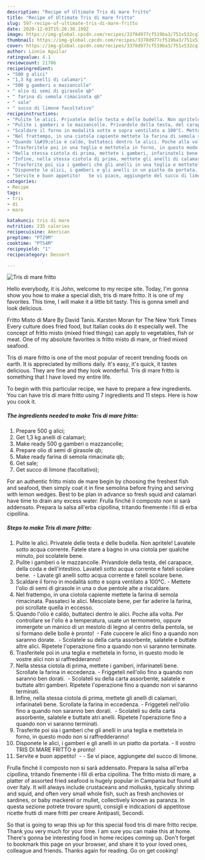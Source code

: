```yaml
---
description: "Recipe of Ultimate Tris di mare fritto"
title: "Recipe of Ultimate Tris di mare fritto"
slug: 597-recipe-of-ultimate-tris-di-mare-fritto
date: 2020-12-03T15:26:38.199Z
image: https://img-global.cpcdn.com/recipes/3378d977cf519ba3/751x532cq70/tris-di-mare-fritto-recipe-main-photo.jpg
thumbnail: https://img-global.cpcdn.com/recipes/3378d977cf519ba3/751x532cq70/tris-di-mare-fritto-recipe-main-photo.jpg
cover: https://img-global.cpcdn.com/recipes/3378d977cf519ba3/751x532cq70/tris-di-mare-fritto-recipe-main-photo.jpg
author: Linnie Aguilar
ratingvalue: 4.1
reviewcount: 21786
recipeingredient:
- "500 g alici"
- "1,3 kg anelli di calamari"
- "500 g gamberi o mazzancolle"
- " olio di semi di girasole qb"
- " farina di semola rimacinata qb"
- " sale"
- " succo di limone facoltativo"
recipeinstructions:
- "Pulite le alici. Privatele delle testa e delle budella. Non apritele! Lavatele sotto acqua corrente. Fatele stare a bagno in una ciotola per qualche minuto, poi scolatele bene."
- "Pulite i gamberi o le mazzancolle. Privandole della testa, del carapace, della coda e dell&#39;intestino. Lavateli sotto acqua corrente e fateli scolare bene.  Lavate gli anelli sotto acqua corrente e fateli scolare bene."
- "Scaldare il forno in modalità sotto e sopra ventilato a 100°C. Mettete l&#39;olio di semi di girasole in una o due pentole alte a riscaldare."
- "Nel frattempo, in una ciotola capiente mettete la farina di semola rimacinata. Passateci le alici. Mescolate bene, per far aderire la farina, poi scrollate quella in eccesso."
- "Quando l&#39;olio è caldo, buttateci dentro le alici. Poche alla volta. Per controllare se l&#39;olio è a temperatura, usate un termometro, oppure immergete un manico di un mestolo di legno al centro della pentola, se si formano delle bolle è pronto!  Fate cuocere le alici fino a quando non saranno dorate.  Scolatele su della carta assorbente, salatele e buttate altre alici. Ripetete l&#39;operazione fino a quando non vi saranno terminate."
- "Trasferitele poi in una teglia e mettetela in forno, in questo modo le vostre alici non si raffredderanno!"
- "Nella stessa ciotola di prima, mettete i gamberi, infarinateli bene. Scrollate la farina in eccedenza. Friggeteli nell&#39;olio fino a quando non saranno ben dorati.  Scolateli su della carta assorbente, salatele e buttate altri gamberi. Ripetete l&#39;operazione fino a quando non vi saranno terminati."
- "Infine, nella stessa ciotola di prima, mettete gli anelli di calamari, infarinateli bene. Scrollate la farina in eccedenza. Friggeteli nell&#39;olio fino a quando non saranno ben dorati.  Scolateli su della carta assorbente, salatele e buttate atri anelli. Ripetete l&#39;operazione fino a quando non vi saranno terminati."
- "Trasferite poi sia i gamberi che gli anelli in una teglia e mettetela in forno, in questo modo non si raffredderanno!"
- "Disponete le alici, i gamberi e gli anelli in un piatto da portata. Il vostro TRIS DI MARE FRITTO è pronto!"
- "Servite e buon appetito!   Se vi piace, aggiungete del succo di limone."
categories:
- Recipe
tags:
- tris
- di
- mare

katakunci: tris di mare 
nutrition: 235 calories
recipecuisine: American
preptime: "PT29M"
cooktime: "PT54M"
recipeyield: "1"
recipecategory: Dessert

---
```



![Tris di mare fritto](https://img-global.cpcdn.com/recipes/3378d977cf519ba3/751x532cq70/tris-di-mare-fritto-recipe-main-photo.jpg)

Hello everybody, it is John, welcome to my recipe site. Today, I'm gonna show you how to make a special dish, tris di mare fritto. It is one of my favorites. This time, I will make it a little bit tasty. This is gonna smell and look delicious.

Fritto Misto di Mare By David Tanis. Karsten Moran for The New York Times Every culture does fried food, but Italian cooks do it especially well. The concept of fritto misto (mixed fried things) can apply to vegetables, fish or meat. One of my absolute favorites is fritto misto di mare, or fried mixed seafood.

Tris di mare fritto is one of the most popular of recent trending foods on earth. It is appreciated by millions daily. It's easy, it's quick, it tastes delicious. They are fine and they look wonderful. Tris di mare fritto is something that I have loved my entire life.


To begin with this particular recipe, we have to prepare a few ingredients. You can have tris di mare fritto using 7 ingredients and 11 steps. Here is how you cook it.

<!--inarticleads1-->

##### The ingredients needed to make Tris di mare fritto:

1. Prepare 500 g alici;
1. Get 1,3 kg anelli di calamari;
1. Make ready 500 g gamberi o mazzancolle;
1. Prepare  olio di semi di girasole qb;
1. Make ready  farina di semola rimacinata qb;
1. Get  sale;
1. Get  succo di limone (facoltativo);


For an authentic fritto misto de mare begin by choosing the freshest fish and seafood, then simply coat it in fine semolina before frying and serving with lemon wedges. Best to be plan in advance so fresh squid and calamari have time to drain any excess water. Frulla finché il composto non si sarà addensato. Prepara la salsa all&#39;erba cipollina, tritando finemente i fili di erba cipollina. 

<!--inarticleads2-->

##### Steps to make Tris di mare fritto:

1. Pulite le alici. Privatele delle testa e delle budella. Non apritele! Lavatele sotto acqua corrente. Fatele stare a bagno in una ciotola per qualche minuto, poi scolatele bene.
1. Pulite i gamberi o le mazzancolle. Privandole della testa, del carapace, della coda e dell&#39;intestino. Lavateli sotto acqua corrente e fateli scolare bene.  - Lavate gli anelli sotto acqua corrente e fateli scolare bene.
1. Scaldare il forno in modalità sotto e sopra ventilato a 100°C. - Mettete l&#39;olio di semi di girasole in una o due pentole alte a riscaldare.
1. Nel frattempo, in una ciotola capiente mettete la farina di semola rimacinata. Passateci le alici. Mescolate bene, per far aderire la farina, poi scrollate quella in eccesso.
1. Quando l&#39;olio è caldo, buttateci dentro le alici. Poche alla volta. Per controllare se l&#39;olio è a temperatura, usate un termometro, oppure immergete un manico di un mestolo di legno al centro della pentola, se si formano delle bolle è pronto!  - Fate cuocere le alici fino a quando non saranno dorate.  - Scolatele su della carta assorbente, salatele e buttate altre alici. Ripetete l&#39;operazione fino a quando non vi saranno terminate.
1. Trasferitele poi in una teglia e mettetela in forno, in questo modo le vostre alici non si raffredderanno!
1. Nella stessa ciotola di prima, mettete i gamberi, infarinateli bene. Scrollate la farina in eccedenza. - Friggeteli nell&#39;olio fino a quando non saranno ben dorati.  - Scolateli su della carta assorbente, salatele e buttate altri gamberi. Ripetete l&#39;operazione fino a quando non vi saranno terminati.
1. Infine, nella stessa ciotola di prima, mettete gli anelli di calamari, infarinateli bene. Scrollate la farina in eccedenza. - Friggeteli nell&#39;olio fino a quando non saranno ben dorati.  - Scolateli su della carta assorbente, salatele e buttate atri anelli. Ripetete l&#39;operazione fino a quando non vi saranno terminati.
1. Trasferite poi sia i gamberi che gli anelli in una teglia e mettetela in forno, in questo modo non si raffredderanno!
1. Disponete le alici, i gamberi e gli anelli in un piatto da portata. - Il vostro TRIS DI MARE FRITTO è pronto!
1. Servite e buon appetito!  -  - Se vi piace, aggiungete del succo di limone.


Frulla finché il composto non si sarà addensato. Prepara la salsa all&#39;erba cipollina, tritando finemente i fili di erba cipollina. The fritto misto di mare, a platter of assorted fried seafood is hugely popular in Campania but found all over Italy. It will always include crustaceans and mollusks, typically shrimp and squid, and often very small whole fish, such as fresh anchovies or sardines, or baby mackerel or mullet, collectively known as paranza. In questa sezione potrete trovare spunti, consigli e indicazioni di appetitose ricette frutti di mare fritti per creare Antipasti, Secondi. 

So that is going to wrap this up for this special food tris di mare fritto recipe. Thank you very much for your time. I am sure you can make this at home. There's gonna be interesting food in home recipes coming up. Don't forget to bookmark this page on your browser, and share it to your loved ones, colleague and friends. Thanks again for reading. Go on get cooking!
